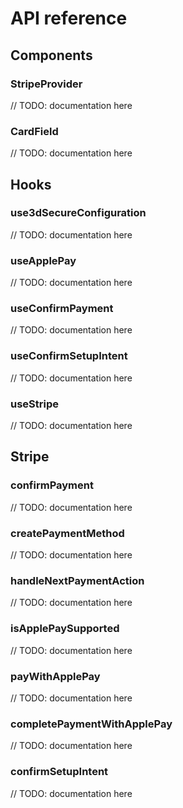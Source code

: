 # API reference

## Components

### StripeProvider

// TODO: documentation here

### CardField

// TODO: documentation here

## Hooks

### use3dSecureConfiguration

// TODO: documentation here

### useApplePay

// TODO: documentation here

### useConfirmPayment

// TODO: documentation here

### useConfirmSetupIntent

// TODO: documentation here

### useStripe

// TODO: documentation here

## Stripe

### confirmPayment

// TODO: documentation here

### createPaymentMethod

// TODO: documentation here

### handleNextPaymentAction

// TODO: documentation here

### isApplePaySupported

// TODO: documentation here

### payWithApplePay

// TODO: documentation here

### completePaymentWithApplePay

// TODO: documentation here

### confirmSetupIntent

// TODO: documentation here
